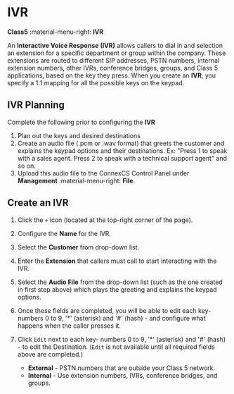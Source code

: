 # IVR
**Class5** :material-menu-right: **IVR**

An **Interactive Voice Response (IVR)** allows callers to dial in and selection an extension for a specific department or group within the company. These extensions are routed to different SIP addresses, PSTN numbers, internal extension numbers, other IVRs, conference bridges, groups, and Class 5 applications, based on the key they press. When you create an **IVR**, you specify a 1:1 mapping for all the possible keys on the keypad. 
    
## IVR Planning 
Complete the following prior to configuring the **IVR**
    
1. Plan out the keys and desired destinations
2. Create an audio file (.pcm or .wav format) that greets the customer and explains the keypad options and their destinations. Ex: "Press 1 to speak with a sales agent. Press 2 to speak with a technical support agent" and so on. 
3. Upload this audio file to the ConnexCS Control Panel under **Management** :material-menu-right: **File**.

## Create an IVR

1. Click the `+` icon (located at the top-right corner of the page).
2. Configure the **Name** for the IVR.
3. Select the **Customer** from drop-down list.
4. Enter the **Extension** that callers must call to start interacting with the IVR.
5. Select the **Audio File** from the drop-down list (such as the one created in first step above) which plays the greeting and explains the keypad options. 
6. Once these fields are completed, you will be able to edit each key- numbers 0 to 9, '\*' (asterisk) and '#' (hash) - and configure what happens when the caller presses it.
7. Click `Edit` next to each key- numbers 0 to 9, '\*' (asterisk) and '#' (hash) - to edit the Destination. (`Edit` is not available until all required fields above are completed.)
    
    *   **External** - PSTN numbers that are outside your Class 5 network.
    *   **Internal** - Use extension numbers, IVRs, conference bridges, and groups.
   
